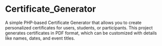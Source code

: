 # Certificate_Generator
A simple PHP-based Certificate Generator that allows you to create personalized certificates for users, students, or participants. This project generates certificates in PDF format, which can be customized with details like names, dates, and event titles.
